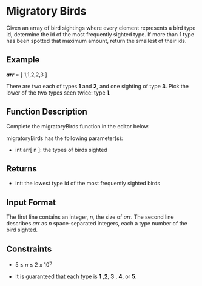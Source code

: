# Migratory Birds

Given an array of bird sightings where every element represents a bird type id, determine the id of the most frequently sighted type. If more than 1 type has been spotted that maximum amount, return the smallest of their ids.

## Example

***arr*** = [ 1,1,2,2,3 ]

There are two each of types **1** and **2**, and one sighting of type **3**. Pick the lower of the two types seen twice: type **1**.

## Function Description

Complete the migratoryBirds function in the editor below.

migratoryBirds has the following parameter(s):

* int arr\[ n \]: the types of birds sighted

## Returns

* int: the lowest type id of the most frequently sighted birds

## Input Format

The first line contains an integer, *n*, the size of *arr*.
The second line describes *arr* as *n* space-separated integers, each a type number of the bird sighted.

## Constraints

* 5 ≤ *n* ≤ 2 x 10<sup>5</sup>

* It is guaranteed that each type is **1** ,**2**, **3** , **4**, or **5**.